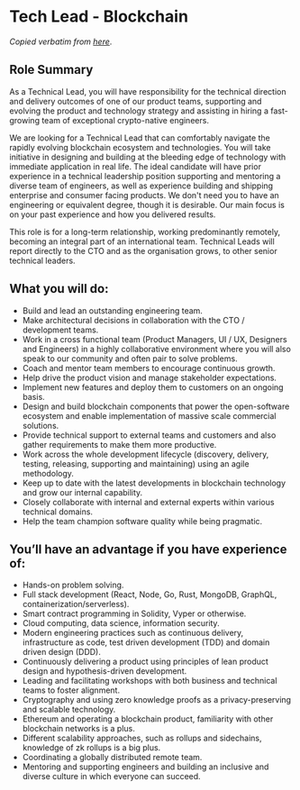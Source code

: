 # Tech Lead - Blockchain

_Copied verbatim from [here](https://boards.greenhouse.io/bosonprotocol/jobs/4299159003)_.

## Role Summary

As a Technical Lead, you will have responsibility for the technical direction and delivery outcomes of one of our product teams, supporting and evolving the product and technology strategy and assisting in hiring a fast-growing team of exceptional crypto-native engineers.

We are looking for a Technical Lead that can comfortably navigate the rapidly evolving blockchain ecosystem and technologies. You will take initiative in designing and building at the bleeding edge of technology with immediate application in real life. The ideal candidate will have prior experience in a technical leadership position supporting and mentoring a diverse team of engineers, as well as experience building and shipping enterprise and consumer facing products. We don't need you to have an engineering or equivalent degree, though it is desirable. Our main focus is on your past experience and how you delivered results.

This role is for a long-term relationship, working predominantly remotely, becoming an integral part of an international team. Technical Leads will report directly to the CTO and as the organisation grows, to other senior technical leaders.

## What you will do:

- Build and lead an outstanding engineering team.
- Make architectural decisions in collaboration with the CTO / development teams.
- Work in a cross functional team (Product Managers, UI / UX, Designers and Engineers) in a highly collaborative environment where you will also speak to our community and often pair to solve problems.
- Coach and mentor team members to encourage continuous growth.
- Help drive the product vision and manage stakeholder expectations.
- Implement new features and deploy them to customers on an ongoing basis.
- Design and build blockchain components that power the open-software ecosystem and enable implementation of massive scale commercial solutions.
- Provide technical support to external teams and customers and also gather requirements to make them more productive.
- Work across the whole development lifecycle (discovery, delivery, testing, releasing, supporting and maintaining) using an agile methodology.
- Keep up to date with the latest developments in blockchain technology and grow our internal capability.
- Closely collaborate with internal and external experts within various technical domains.
- Help the team champion software quality while being pragmatic.


## You’ll have an advantage if you have experience of:

- Hands-on problem solving.
- Full stack development (React, Node, Go, Rust, MongoDB, GraphQL, containerization/serverless).
- Smart contract programming in Solidity, Vyper or otherwise.
- Cloud computing, data science, information security.
- Modern engineering practices such as continuous delivery, infrastructure as code, test driven development (TDD) and domain driven design (DDD).
- Continuously delivering a product using principles of lean product design and hypothesis-driven development.
- Leading and facilitating workshops with both business and technical teams to foster alignment.
- Cryptography and using zero knowledge proofs as a privacy-preserving and scalable technology.
- Ethereum and operating a blockchain product, familiarity with other blockchain networks is a plus.
- Different scalability approaches, such as rollups and sidechains, knowledge of zk rollups is a big plus.
- Coordinating a globally distributed remote team.
- Mentoring and supporting engineers and building an inclusive and diverse culture in which everyone can succeed.
